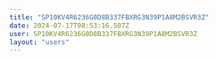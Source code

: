 ```yaml
---
title: "SP10KV4R6236G0D8B337FBXRG3N39P1A8M2BSVR3Z"
date: 2024-07-17T08:53:16.507Z
user: SP10KV4R6236G0D8B337FBXRG3N39P1A8M2BSVR3Z
layout: "users"
---
```

    